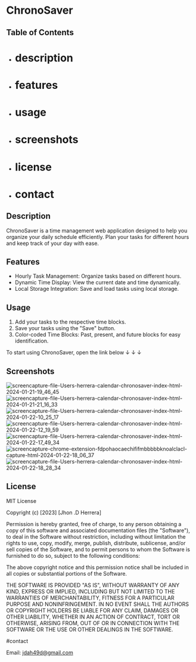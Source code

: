 # ChronoSaver

## Table of Contents

- # description
- # features
- # usage
- # screenshots
- # license
- # contact

## Description

ChronoSaver is a time management web application designed to help you organize your daily schedule efficiently. Plan your tasks for different hours and keep track of your day with ease.

## Features

- Hourly Task Management: Organize tasks based on different hours.
- Dynamic Time Display: View the current date and time dynamically.
- Local Storage Integration: Save and load tasks using local storage.

## Usage

1. Add your tasks to the respective time blocks.
2. Save your tasks using the "Save" button.
3. Color-coded Time Blocks: Past, present, and future blocks for easy identification.

To start using ChronoSaver, open the link below &#8595; &#8595; &#8595;


## Screenshots

![screencapture-file-Users-herrera-calendar-chronosaver-index-html-2024-01-21-19_46_45](https://github.com/danielhe27/SqueezyQuiz/assets/142111314/684a040f-6523-4461-99b6-4344747d7562)
![screencapture-file-Users-herrera-calendar-chronosaver-index-html-2024-01-21-21_16_33](https://github.com/danielhe27/SqueezyQuiz/assets/142111314/a0bdde25-b37e-45aa-aa61-f0a2c5d02716)
![screencapture-file-Users-herrera-calendar-chronosaver-index-html-2024-01-22-10_25_17](https://github.com/danielhe27/SqueezyQuiz/assets/142111314/ebd9edac-577f-4ad3-a3d6-db3f7cb3e6b2)
![screencapture-file-Users-herrera-calendar-chronosaver-index-html-2024-01-22-12_19_59](https://github.com/danielhe27/SqueezyQuiz/assets/142111314/ebefab0f-da42-47bb-acb0-9299eec35175)
![screencapture-file-Users-herrera-calendar-chronosaver-index-html-2024-01-22-17_49_34](https://github.com/danielhe27/SqueezyQuiz/assets/142111314/2ced2ecb-feb9-416a-a31f-4a11932d3be0)
![screencapture-chrome-extension-fdpohaocaechififmbbbbbknoalclacl-capture-html-2024-01-22-18_06_37](https://github.com/danielhe27/SqueezyQuiz/assets/142111314/cdb0919c-b668-401d-a048-0f5cc4eb715d)
![screencapture-file-Users-herrera-calendar-chronosaver-index-html-2024-01-22-18_28_34](https://github.com/danielhe27/SqueezyQuiz/assets/142111314/8574f67d-18fc-4d02-b663-6e23cf0208b1)



## License

MIT License

Copyright (c) [2023] [Jhon .D Herrera]

Permission is hereby granted, free of charge, to any person obtaining a copy of this software and associated documentation files (the "Software"), to deal in the Software without restriction, including without limitation the rights to use, copy, modify, merge, publish, distribute, sublicense, and/or sell copies of the Software, and to permit persons to whom the Software is furnished to do so, subject to the following conditions:

The above copyright notice and this permission notice shall be included in all copies or substantial portions of the Software.

THE SOFTWARE IS PROVIDED "AS IS", WITHOUT WARRANTY OF ANY KIND, EXPRESS OR IMPLIED, INCLUDING BUT NOT LIMITED TO THE WARRANTIES OF MERCHANTABILITY, FITNESS FOR A PARTICULAR PURPOSE AND NONINFRINGEMENT. IN NO EVENT SHALL THE AUTHORS OR COPYRIGHT HOLDERS BE LIABLE FOR ANY CLAIM, DAMAGES OR OTHER LIABILITY, WHETHER IN AN ACTION OF CONTRACT, TORT OR OTHERWISE, ARISING FROM, OUT OF OR IN CONNECTION WITH THE SOFTWARE OR THE USE OR OTHER DEALINGS IN THE SOFTWARE.

#contact

Email: jdah49d@gmail.com